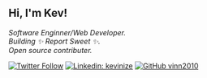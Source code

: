
<h2> Hi, I'm Kev!</h2>

<p>
  <em>Software Enginner/Web Developer.
    </br>
  Building ✨ Report Sweet ✨.
    </br>
  Open source contributer.
</em>
</p>

[![Twitter Follow](https://img.shields.io/twitter/follow/kevinize?style=social)](https://twitter.com/KevinIze)
[![Linkedin: kevinize](https://img.shields.io/badge/-kevinize-blue?style=flat-square&logo=Linkedin&logoColor=white&link=https://www.linkedin.com/in/kevinize/)](https://www.linkedin.com/in/kevinize/)
[![GitHub vinn2010](https://img.shields.io/github/followers/vinn2010?label=follow&style=social)](https://github.com/vinn2010)


<!--
**vinn2010/vinn2010** is a ✨ _special_ ✨ repository because its `README.md` (this file) appears on your GitHub profile.

Here are some ideas to get you started:

- 🔭 I’m currently working on ...
- 🌱 I’m currently learning ...
- 👯 I’m looking to collaborate on ...
- 🤔 I’m looking for help with ...
- 💬 Ask me about ...
- 📫 How to reach me: ...
- 😄 Pronouns: ...
- ⚡ Fun fact: ...
-->
